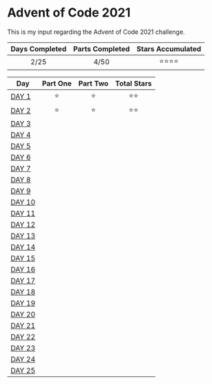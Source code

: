 # Advent of Code 2021
This is my input regarding the Advent of Code 2021 challenge.

| Days Completed | Parts Completed | Stars Accumulated |
| :------------: | :-------------: | :---------------: |
| 2/25           | 4/50            | :star::star::star::star: |

| Day                                             | Part One | Part Two | Total Stars   |
| ---------------------------------------------   | :------: | :------: | :-----------: |
| [DAY 1](https://adventofcode.com/2021/day/1)    | :star:   | :star:   | :star::star: |
| [DAY 2](https://adventofcode.com/2021/day/2)    | :star:   | :star:   | :star::star: |
| [DAY 3](https://adventofcode.com/2021/day/3)    |  |  |  |
| [DAY 4](https://adventofcode.com/2021/day/4)    |  |  |  |
| [DAY 5](https://adventofcode.com/2021/day/5)    |  |  |  |
| [DAY 6](https://adventofcode.com/2021/day/6)    |  |  |  |
| [DAY 7](https://adventofcode.com/2021/day/7)    |  |  |  |
| [DAY 8](https://adventofcode.com/2021/day/8)    |  |  |  |
| [DAY 9](https://adventofcode.com/2021/day/9)    |  |  |  |
| [DAY 10](https://adventofcode.com/2021/day/10)  |  |  |  |
| [DAY 11](https://adventofcode.com/2021/day/11)  |  |  |  |
| [DAY 12](https://adventofcode.com/2021/day/12)  |  |  |  |
| [DAY 13](https://adventofcode.com/2021/day/13)  |  |  |  |
| [DAY 14](https://adventofcode.com/2021/day/14)  |  |  |  |
| [DAY 15](https://adventofcode.com/2021/day/15)  |  |  |  |
| [DAY 16](https://adventofcode.com/2021/day/16)  |  |  |  |
| [DAY 17](https://adventofcode.com/2021/day/17)  |  |  |  |
| [DAY 18](https://adventofcode.com/2021/day/18)  |  |  |  |
| [DAY 19](https://adventofcode.com/2021/day/19)  |  |  |  |
| [DAY 20](https://adventofcode.com/2021/day/20)  |  |  |  |
| [DAY 21](https://adventofcode.com/2021/day/21)  |  |  |  |
| [DAY 22](https://adventofcode.com/2021/day/22)  |  |  |  |
| [DAY 23](https://adventofcode.com/2021/day/23)  |  |  |  |
| [DAY 24](https://adventofcode.com/2021/day/24)  |  |  |  |
| [DAY 25](https://adventofcode.com/2021/day/25)  |  |  |  |
